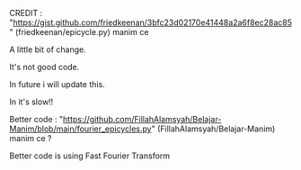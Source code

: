 CREDIT : "https://gist.github.com/friedkeenan/3bfc23d02170e41448a2a6f8ec28ac85"
(friedkeenan/epicycle.py) manim ce



A little bit of change.

It's not good code.

In future i will update this.

In it's slow!!

Better code : "https://github.com/FillahAlamsyah/Belajar-Manim/blob/main/fourier_epicycles.py" 
(FillahAlamsyah/Belajar-Manim) manim ce ?

Better code is using Fast Fourier Transform
